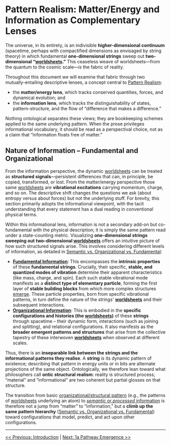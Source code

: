 # Pattern Realism: Matter/Energy and Information as Complementary Lenses

The universe, in its entirety, is an indivisible **higher-dimensional continuum** (spacetime, perhaps with compactified dimensions as envisaged by string theory) in which fundamental **one-dimensional strings** sweep out **two-dimensional “[worldsheets](glossary.md#worldsheet).”** This ceaseless weave of worldsheets—from the quantum to the cosmic scale—*is* the fabric of reality. 

Throughout this document we will examine that fabric through two mutually-entailing descriptive lenses, a concept central to [Pattern Realism](glossary.md#pattern-realism):

- the **matter/energy lens**, which tracks conserved quantities, forces, and dynamical evolution; and
- the **information lens**, which tracks the distinguishability of states, pattern-structure, and the flow of “difference that makes a difference.”

Nothing ontological separates these views; they are bookkeeping schemes applied to the same underlying pattern. When the prose privileges informational vocabulary, it should be read as a perspectival choice, not as a claim that “information floats free of matter.”

## Nature of Information – Fundamental and Organizational

From the information perspective, the dynamic [worldsheets](glossary.md#worldsheet) can be treated as **structured signals**—persistent differences that can, in principle, be copied, transformed, or lost. From the matter/energy perspective those same [worldsheets](glossary.md#worldsheet) are **vibrational excitations** carrying momentum, charge, and so on. The descriptive shift changes the questions we ask (about entropy versus about forces) but not the underlying stuff. For brevity, this section primarily adopts the informational viewpoint, with the tacit understanding that every statement has a dual reading in conventional physical terms.

Within this informational lens, information is not a secondary add-on but co-fundamental with the physical description; it is simply the same pattern read under a state-counting metric. Visualizing **one-dimensional strings sweeping out two-dimensional [worldsheets](glossary.md#worldsheet)** offers an intuitive picture of how such structured signals arise. This involves considering different levels of information, as detailed in [Semantic vs. Organizational vs. Fundamental](glossary.md#semantic-vs-organizational-vs-fundamental):

- **[Fundamental Information](glossary.md#fundamental-information)**: This encompasses the **intrinsic properties** of these **fundamental strings**. Crucially, their specific, **stable, and quantized modes of vibration** determine their apparent characteristics (like mass, charge, and spin). Each such stable vibrational mode manifests as a **distinct type of elementary particle**, forming the first layer of **stable building blocks** from which more complex structures [emerge](glossary.md#emergence). These particle properties, born from specific vibrational patterns, in turn define the nature of the strings' **[worldsheets](glossary.md#worldsheet)** and their subsequent interactions.
- **[Organizational Information](glossary.md#organizational-information)**: This is embodied in the **specific configurations and histories (the [worldsheets](glossary.md#worldsheet))** of these **strings** through spacetime – their dynamic form, interactions (such as joining and splitting), and relational configurations. It also manifests as the **broader emergent patterns and structures** that arise from the collective tapestry of these interwoven **[worldsheets](glossary.md#worldsheet)** when observed at different scales.

Thus, there is an **inseparable link between the strings and the informational patterns they realise**. A **string** *is* its dynamic pattern of existence; describing that pattern in energy units or in bits are alternate projections of the same object. Ontologically, we therefore lean toward what philosophers call **ontic structural realism**: reality is structured process; “material” and “informational” are two coherent but partial glosses on that structure.

The transition from basic [organizational/structural pattern](glossary.md#organizational-information) (e.g., the patterns of [worldsheets](glossary.md#worldsheet) underlying an atom) to [*semantic* or *processed* information](glossary.md#semantic-information) is therefore not a jump from “matter” to “information,” but a **climb up the same pattern hierarchy** ([Semantic vs. Organizational vs. Fundamental](glossary.md#semantic-vs-organizational-vs-fundamental)) toward configurations that model, predict, and act upon other configurations.

---

[<< Previous: Introduction](../README.md#introduction-core-concepts-of-an-informational-universe) | [Next: 1a Pathway Emergence >>](1a-pathway-emergence.md)